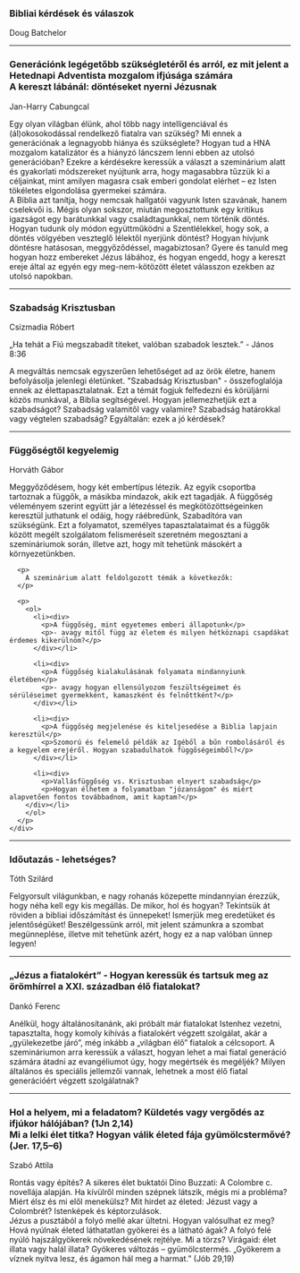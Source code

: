 <div class="seminar animated">
  <div class="seminar-wr">
    <div class="seminar-title">
      <h3>Bibliai kérdések és válaszok</h3>
      <span>Doug Batchelor</span>
    </div>
    <div class="description">
      <p>
      </p>
    </div>
  </div>
</div>

<hr>

<div class="seminar animated">
  <div class="seminar-wr">
    <div class="seminar-title">
      <h3>Generációnk legégetőbb szükségletéről és arról, ez mit jelent a Hetednapi Adventista mozgalom ifjúsága számára
      <br>
      A kereszt lábánál: döntéseket nyerni Jézusnak</h3>
      <span>Jan-Harry Cabungcal</span>
    </div>
    <div class="description">
      <p>
      Egy olyan világban élünk, ahol több nagy intelligenciával és (ál)okosokodással rendelkező fiatalra van szükség? Mi ennek a generációnak a legnagyobb hiánya és szükséglete? Hogyan tud a HNA mozgalom katalizátor és a hiányzó láncszem lenni ebben az utolsó generációban? Ezekre a kérdésekre keressük a választ a szeminárium alatt és gyakorlati módszereket nyújtunk arra, hogy magasabbra tűzzük ki a céljainkat, mint amilyen magasra csak emberi gondolat elérhet – ez Isten tökéletes elgondolása gyermekei számára.
      <br>
      A Biblia azt tanítja, hogy nemcsak hallgatói vagyunk Isten szavának, hanem cselekvői is. Mégis olyan sokszor, miután megosztottunk egy kritikus igazságot egy barátunkkal vagy családtagunkkal, nem történik döntés. Hogyan tudunk oly módon együttműködni a Szentlélekkel, hogy sok, a döntés völgyében veszteglő lélektől nyerjünk döntést? Hogyan hívjunk döntésre hatásosan, meggyőződéssel, magabiztosan? Gyere és tanuld meg hogyan hozz embereket Jézus lábához, és hogyan engedd, hogy a kereszt ereje által az egyén egy meg-nem-kötözött életet válasszon ezekben az utolsó napokban.
      </p>
    </div>
  </div>
</div>

<hr>

<div class="seminar animated">
  <div class="seminar-wr">
    <div class="seminar-title">
      <h3>Szabadság Krisztusban</h3>
      <span>Csizmadia Róbert</span>
    </div>
    <div class="description">
      <p class="text-center">
        „Ha tehát a Fiú megszabadít titeket, valóban szabadok lesztek.” - János 8:36
      </p>
      <p>
        A megváltás nemcsak egyszerűen lehetőséget ad az örök életre, hanem befolyásolja jelenlegi életünket. "Szabadság Krisztusban" - összefoglalója ennek az élettapasztalatnak. Ezt a témát fogjuk felfedezni és körüljárni közös munkával, a Biblia segítségével. Hogyan jellemezhetjük ezt a szabadságot? Szabadság valamitől vagy valamire? Szabadság határokkal vagy végtelen szabadság? Egyáltalán: ezek a jó kérdések?
      </p>
    </div>
  </div>
</div>

<hr>

<div class="seminar animated">
  <div class="seminar-wr">
    <div class="seminar-title">
      <h3>Függőségtől kegyelemig</h3>
      <span>Horváth Gábor</span>
    </div>
    <div class="description">
      <p>
        Meggyőződésem, hogy két embertípus létezik. Az egyik csoportba tartoznak a függők, a másikba mindazok, akik ezt tagadják. A függőség véleményem szerint együtt jár a létezéssel és megkötözöttségeinken keresztül juthatunk el odáig, hogy ráébredünk, Szabadítóra van szükségünk. Ezt a folyamatot, személyes tapasztalataimat és a függők között megélt szolgálatom felismeréseit szeretném megosztani a szemináriumok során, illetve azt, hogy mit tehetünk másokért a környezetünkben.
      </p>

      <p>
        A szeminárium alatt feldolgozott témák a következők:
      </p>

      <p>
        <ol>
          <li><div>
            <p>A függőség, mint egyetemes emberi állapotunk</p>
            <p>- avagy mitől függ az életem és milyen hétköznapi csapdákat érdemes kikerülnöm?</p>
          </div></li>

          <li><div>
            <p>A függőség kialakulásának folyamata mindannyiunk életében</p>
            <p>- avagy hogyan ellensúlyozom feszültségeimet és sérüléseimet gyermekként, kamaszként és felnőttként?</p>
          </div></li>

          <li><div>
            <p>A függőség megjelenése és kiteljesedése a Biblia lapjain keresztül</p>
            <p>Szomorú és felemelő példák az Igéből a bűn rombolásáról és a kegyelem erejéről. Hogyan szabadulhatok függőségeimből?</p>
          </div></li>

          <li><div>
            <p>Vallásfüggőség vs. Krisztusban elnyert szabadság</p>
            <p>Hogyan élhetem a folyamatban "józanságom" és miért alapvetően fontos továbbadnom, amit kaptam?</p>
        </div></li>
        </ol>
      </p>
    </div>
  </div>
</div>

<hr>

<div class="seminar animated">
  <div class="seminar-wr">
    <div class="seminar-title">
      <h3>Időutazás - lehetséges?</h3>
      <span>Tóth Szilárd</span>
    </div>
    <div class="description">
      <p>
        Felgyorsult világunkban, e nagy rohanás közepette mindannyian érezzük, hogy néha kell egy kis megállás. De mikor, hol és hogyan? Tekintsük át röviden a bibliai időszámítást és ünnepeket! Ismerjük meg eredetüket és jelentőségüket! Beszélgessünk arról, mit jelent számunkra a szombat megünneplése, illetve mit tehetünk azért, hogy ez a nap valóban ünnep legyen!
      </p>
    </div>
  </div>
</div>

<hr>

<div class="seminar animated">
  <div class="seminar-wr">
    <div class="seminar-title">
      <h3>„Jézus a fiatalokért” - Hogyan keressük és tartsuk meg az örömhírrel a XXI. században élő fiatalokat?</h3>
      <span>Dankó Ferenc</span>
    </div>
    <div class="description">
      <p>
        Anélkül, hogy általánosítanánk, aki próbált már fiatalokat Istenhez vezetni, tapasztalta, hogy komoly kihívás a fiatalokért végzett szolgálat, akár a „gyülekezetbe járó”, még inkább a „világban élő” fiatalok a célcsoport. A szemináriumon arra keressük a választ, hogyan lehet a mai fiatal generáció számára átadni az evangéliumot úgy, hogy megértsék és megéljék? Milyen általános és speciális jellemzői vannak, lehetnek a most élő fiatal generációért végzett szolgálatnak?
      </p>
    </div>
  </div>
</div>

<hr>

<div class="seminar animated">
  <div class="seminar-wr">
    <div class="seminar-title">
      <h3>Hol a helyem, mi a feladatom? Küldetés vagy vergődés az ifjúkor hálójában? (1Jn 2,14)
      <br>
      Mi a lelki élet titka? Hogyan válik életed fája gyümölcstermővé? (Jer. 17,5–6)</h3>
      <span>Szabó Attila</span>
    </div>
    <div class="description">
      <p>
        Rontás vagy építés? A sikeres élet buktatói Dino Buzzati: A Colombre c. novellája alapján. Ha kívülről minden szépnek látszik, mégis mi a probléma? Miért élsz és mi elől menekülsz? Mit hirdet az életed: Jézust vagy a Colombrét? Istenképek és képtorzulások.
        <br>
        Jézus a pusztából a folyó mellé akar ültetni. Hogyan valósulhat ez meg? Hová nyúlnak életed láthatatlan gyökerei és a látható ágak? A folyó felé nyúló hajszálgyökerek növekedésének rejtélye. Mi a törzs? Virágaid: élet illata vagy halál illata? Gyökeres változás – gyümölcstermés. „Gyökerem a víznek nyitva lesz, és ágamon hál meg a harmat.” (Jób 29,19)
      </p>
    </div>
  </div>
</div>
